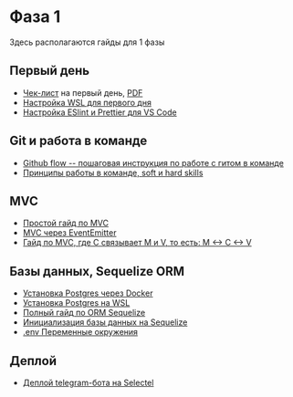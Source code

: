 # Фаза 1

Здесь располагаются гайды для 1 фазы

## Первый день

- [Чек-лист](./first-day.md) на первый день, [PDF](./first-day/first-day.pdf)
- [Настройка WSL для первого дня](./install/wsl-install.md)
- [Настройка ESlint и Prettier для VS Code](./install/eslint-prettier-settings.md)

## Git и работа в команде

- [Github flow -- пошаговая инструкция по работе с гитом в команде](./github-flow.md)
- [Принципы работы в команде, soft и hard skills](./teamwork.md)

## MVC

- [Простой гайд по MVC](./mvc/mvc-simple.md)
- [MVC через EventEmitter](./mvc/event-emitter/MVC-guide.md)
- [Гайд по MVC, где C связывает M и V, то есть: M <-> C <-> V](./mvc/fat-controller/MVC-guide.md)

## Базы данных, Sequelize ORM

- [Установка Postgres через Docker](./install/docker-postgres-install.md)
- [Установка Postgres на WSL](./install/postgres-wsl-install.md)
- [Полный гайд по ORM Sequelize](./sequelize/full-sequelize-guide.md)
- [Инициализация базы данных на Sequelize](./sequelize/sequelize-initialization.md)
- [.env Переменные окружения](./sequelize/env.md)

## Деплой

- [Деплой telegram-бота на Selectel](./tg-bot-selectel-portainer.md)
